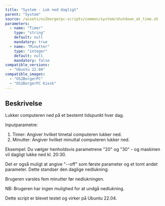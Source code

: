 ```yaml
---
title: "System - Luk ned dagligt"
parent: "System"
source: /assets/os2borgerpc-scripts/common/system/shutdown_at_time.sh
parameters:
  - name: "Timer"
    type: "string"
    default: null
    mandatory: true
  - name: "Minutter"
    type: "integer"
    default: null
    mandatory: false
compatible_versions: 
  - "Ubuntu 22.04"
compatible_images:
  - "OS2BorgerPC"
  - "OS2BorgerPC Kiosk"
---
```


## Beskrivelse
Lukker computeren ned på et bestemt tidspunkt hver dag.

Inputparametre:
  1. Timer: Angiver hvilket timetal computeren lukker ned.
  2. Minutter: Angiver hvilket minuttal computeren lukker ned.

Eksempel:
Du vælger henholdsvis parametrene "20" og "30" - og maskinen vil dagligt lukke ned kl. 20:30.

Det er også muligt at angive "--off" som første parameter og et tomt andet parameter. Dette standser den daglige nedlukning.

Brugeren varsles fem minutter før nedlukningen.

NB: Brugeren har ingen mulighed for at undgå nedlukning.

Dette script er blevet testet og virker på Ubuntu 22.04.